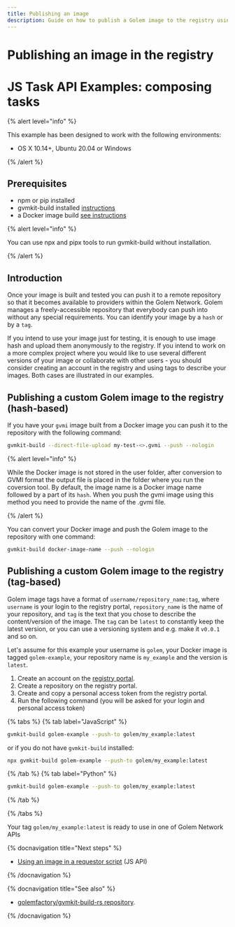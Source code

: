 ```yaml
---
title: Publishing an image
description: Guide on how to publish a Golem image to the registry using gvmkit-build
---
```


# Publishing an image in the registry

# JS Task API Examples: composing tasks

{% alert level="info" %}

This example has been designed to work with the following environments:

- OS X 10.14+, Ubuntu 20.04 or Windows

{% /alert %}

## Prerequisites

- npm or pip installed
- gvmkit-build installed [instructions](/docs/creators/javascript/examples/tools/gvmkit-build-installation)
- a Docker image build [see instructions](/docs/creators/javascript/examples/tools/converting-docker-image-to-golem-format#building-your-docker-image)

{% alert level="info" %}

You can use npx and pipx tools to run gvmkit-build without installation.

{% /alert %}

## Introduction

Once your image is built and tested you can push it to a remote repository so that it becomes available to providers within the Golem Network. Golem manages a freely-accessible repository that everybody can push into without any special requirements.
You can identify your image by a `hash` or by a `tag`.

If you intend to use your image just for testing, it is enough to use image hash and upload them anonymously to the registry. If you intend to work on a more complex project where you would like to use several different versions of your image or collaborate with other users - you should consider creating an account in the registry and using tags to describe your images. Both cases are illustrated in our examples.

## Publishing a custom Golem image to the registry (hash-based)

If you have your `gvmi` image built from a Docker image you can push it to the repository with the following command:

```bash
gvmkit-build --direct-file-upload my-test-<>.gvmi --push --nologin
```

{% alert level="info" %}

While the Docker image is not stored in the user folder, after conversion to GVMI format the output file is placed in the folder where you run the coversion tool. By default, the image name is a Docker image name followed by a part of its `hash`. When you push the gvmi image using this method you need to provide the name of the .gvmi file.

{% /alert %}

You can convert your Docker image and push the Golem image to the repository with one command:

```bash
gvmkit-build docker-image-name --push --nologin
```

## Publishing a custom Golem image to the registry (tag-based)

Golem image tags have a format of `username/repository_name:tag`, where `username` is your login to the registry portal, `repository_name` is the name of your repository, and `tag` is the text that you chose to describe the content/version of the image. The `tag` can be `latest` to constantly keep the latest version, or you can use a versioning system and e.g. make it `v0.0.1` and so on.

Let's assume for this example your username is `golem`, your Docker image is tagged `golem-example`, your repository name is `my_example` and the version is `latest`.

1. Create an account on the [registry portal](https://registry.golem.network/).
2. Create a repository on the registry portal.
3. Create and copy a personal access token from the registry portal.
4. Run the following command (you will be asked for your login and personal access token)

{% tabs %}
{% tab label="JavaScript" %}

```bash
gvmkit-build golem-example --push-to golem/my_example:latest
```

or if you do not have `gvmkit-build` installed:

```bash
npx gvmkit-build golem-example --push-to golem/my_example:latest
```

{% /tab %}
{% tab label="Python" %}

```bash
gvmkit-build golem-example --push-to golem/my_example:latest
```

{% /tab %}

{% /tabs %}

Your tag `golem/my_example:latest` is ready to use in one of Golem Network APIs

{% docnavigation title="Next steps" %}

- [Using an image in a requestor script](/docs/creators/javascript/examples/working-with-images) (JS API)

{% /docnavigation %}

{% docnavigation title="See also" %}

- [golemfactory/gvmkit-build-rs repository](https://github.com/golemfactory/gvmkit-build-rs).

{% /docnavigation %}
